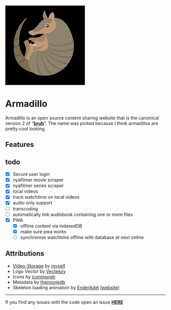 ![](https://raw.githubusercontent.com/ffamilyfriendly/Armadillo/master/favicon.png)

# Armadillo
Armadillo is an open source content sharing website that is the canonical version 2 of "**[bruh](https://github.com/ffamilyfriendly/bruh)**".
The name was picked because I think armadillos are pretty cool looking

## Features


## todo
- [X] Secure user login
- [X] nyafilmer movie scraper
- [X] nyafilmer series scraper
- [X] local videos
- [X] track watchtime on local videos
- [X] audio only support
- [ ] transcoding
- [ ] automatically link audiobook containing one or more files
- [X] PWA
	- [X] offline content via indexedDB
	- [X] make sure pwa works
	- [ ] synchronise watchtime offline with database at next online

## Attributions
- [Video-Storage](https://github.com/ffamilyfriendly/Video-Storage/) by [myself](https://familyfriendly.xyz)
- Logo Vector by [Vecteezy](https://www.vecteezy.com/free-vector/animals)
- Icons by [iconmonstr](https://iconmonstr.com/)
- Metadata by [themoviedb](https://www.themoviedb.org/)
- Skeleton loading animation by [EnderAdel](https://github.com/adel-sbeh) [(website)](https://endercomm.net/)

---
If you find any issues with the code open an issue [**HERE**](https://github.com/ffamilyfriendly/Armadillo/issues)
